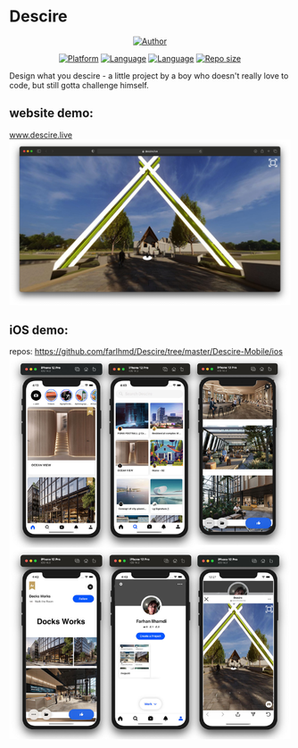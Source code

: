 # Descire
<p align="center">
<a href="https://github.com/farlhmd"><img title="Author" src="https://img.shields.io/badge/Author-farlhmd-blue?logo=github&style=for-the-badge"></a>
</p>
<p align="center">
<a href="https://developer.apple.com/ios/"><img title="Platform" src="https://img.shields.io/badge/platform-iOS-brightgreen?style=plastic"></a>
<a href="https://swift.org"><img title="Language" src="https://img.shields.io/badge/language-Swift-orange?style=plastic"></a>
<a href="https://www.javascript.com"><img title="Language" src="https://img.shields.io/badge/language-Javascript-yellow?style=plastic"></a>
<a href="#"><img title="Repo size" src="https://img.shields.io/github/repo-size/farlhmd/Descire?style=plastic"></a>
</p>

Design what you descire - a little project by a boy who doesn't really love to code, but still gotta challenge himself.

## website demo: 
www.descire.live
![alt text](https://github.com/farlhmd/Descire/blob/master/media/descire.jpg)
## iOS demo:

repos: https://github.com/farlhmd/Descire/tree/master/Descire-Mobile/ios
![alt text](https://github.com/farlhmd/Descire/blob/master/Descire-Mobile/ios/descire_screenshot.jpg)
